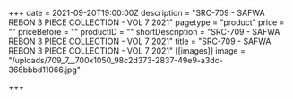 +++
date = 2021-09-20T19:00:00Z
description = "SRC-709 - SAFWA REBON 3 PIECE COLLECTION - VOL 7 2021"
pagetype = "product"
price = ""
priceBefore = ""
productID = ""
shortDescription = "SRC-709 - SAFWA REBON 3 PIECE COLLECTION - VOL 7 2021"
title = "SRC-709 - SAFWA REBON 3 PIECE COLLECTION - VOL 7 2021"
[[images]]
image = "/uploads/709_7__700x1050_98c2d373-2837-49e9-a3dc-366bbbd11066.jpg"

+++
